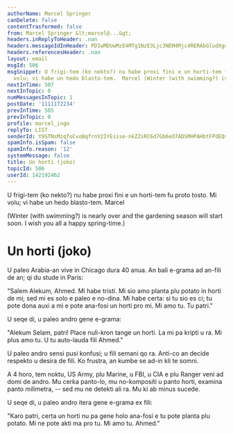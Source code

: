 ```yaml
---
authorName: Marcel Springer
canDelete: false
contentTrasformed: false
from: Marcel Springer &lt;marcel@...&gt;
headers.inReplyToHeader: .nan
headers.messageIdInHeader: PDIwMDUwMzE4MTg1NzE3Ljc3NEM4Mjc4RERAbGludXgubG9jYWw+
headers.referencesHeader: .nan
layout: email
msgId: 506
msgSnippet: U frigi-tem (ko nekto?) nu habe proxi fini e un horti-tem fu proto tosto.  Mi
  volu; vi habe un hedo blasto-tem.  Marcel (Winter (with swimming?) is nearly over
nextInTime: 507
nextInTopic: 0
numMessagesInTopic: 1
postDate: '1111172234'
prevInTime: 505
prevInTopic: 0
profile: marcel_ingo
replyTo: LIST
senderId: Y9STNsMzqfoCvoBqfrnV2IYEsise-nkZZsRC6d7Gb6eO7ADSMHPAHbtFPdEQs_oWQJcD9FJcuQpm4DqJquHljnbuvoj8u8jZ42Pwmg
spamInfo.isSpam: false
spamInfo.reason: '12'
systemMessage: false
title: Un horti (joko)
topicId: 506
userId: 142192462
---
```



U frigi-tem (ko nekto?) nu habe proxi fini e un horti-tem fu proto
tosto.  Mi volu; vi habe un hedo blasto-tem.  Marcel 

  (Winter (with swimming?) is nearly over and the gardening season
  will start soon.  I wish you all a happy spring-time.) 



Un horti (joko) 
===============

U paleo Arabia-an vive in Chicago dura 40 anua.  An bali e-grama ad
an-fili de an; qi du stude in Paris: 

  "Salem Alekum, Ahmed.  Mi habe tristi.  Mi sio amo planta plu potato 
  in horti de mi; sed mi es solo e paleo e no-dina.  Mi habe certa: si
  tu sio es ci; tu pote dona auxi a mi e pote ana-fosi un horti pro
  mi.  Mi amo tu.  Tu patri." 

U seqe di, u paleo andro gene e-grama: 

  "Alekum Selam, patri!  Place nuli-kron tange un horti.  La mi pa
  kripti u ra.  Mi plus amo tu.  U tu auto-lauda fili Ahmed."  

U paleo andro sensi pusi konfusi; u fili semani qo ra.  Anti-co an
decide respekto u desira de fili.  Ko frustra, an kumbe se ad-in kli
te somni. 

A 4 horo, tem noktu, US Army, plu Marine, u FBI, u CIA e plu Ranger
veni ad domi de andro.  Mu cerka panto-lo, mu no-kompositi u panto
horti, examina panto milimetra, -- sed mu ne detekti ali ra.  Mu ki
ab minus sucede. 

U seqe di, u paleo andro itera gene e-grama ex fili: 

  "Karo patri, certa un horti nu pa gene holo ana-fosi e tu pote
  planta plu potato.  Mi ne pote akti ma pro tu.  Mi amo tu.  Ahmed." 



